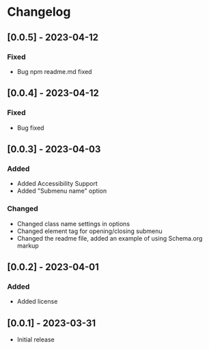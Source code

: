 # Changelog

## [0.0.5] - 2023-04-12

### Fixed

- Bug npm readme.md fixed

## [0.0.4] - 2023-04-12

### Fixed

- Bug fixed

## [0.0.3] - 2023-04-03

### Added

- Added Accessibility Support
- Added "Submenu name" option

### Changed

- Changed class name settings in options
- Changed element tag for opening/closing submenu
- Changed the readme file, added an example of using Schema.org markup

## [0.0.2] - 2023-04-01

### Added

- Added license

## [0.0.1] - 2023-03-31

- Initial release
